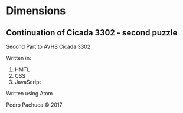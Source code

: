 # Dimensions
## Continuation of Cicada 3302 - second puzzle
Second Part to AVHS Cicada 3302 

Written in:
1. HMTL
2. CSS
3. JavaScript

Written using Atom

Pedro Pachuca &copy; 2017

